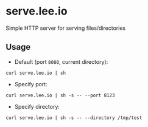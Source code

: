 # serve.lee.io

Simple HTTP server for serving files/directories

## Usage

* Default (port `8080`, current directory):

```
curl serve.lee.io | sh
```

* Specify port:

```
curl serve.lee.io | sh -s -- --port 8123
```

* Specify directory:

```
curl serve.lee.io | sh -s -- --directory /tmp/test
```

